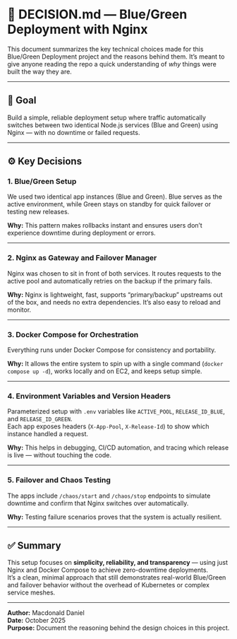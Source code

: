 # 🧠 DECISION.md — Blue/Green Deployment with Nginx

This document summarizes the key technical choices made for this Blue/Green Deployment project and the reasons behind them. It’s meant to give anyone reading the repo a quick understanding of *why* things were built the way they are.

---

## 🎯 Goal

Build a simple, reliable deployment setup where traffic automatically switches between two identical Node.js services (Blue and Green) using Nginx — with no downtime or failed requests.

---

## ⚙️ Key Decisions

### 1. Blue/Green Setup
We used two identical app instances (Blue and Green). Blue serves as the active environment, while Green stays on standby for quick failover or testing new releases.

**Why:** This pattern makes rollbacks instant and ensures users don’t experience downtime during deployment or errors.

---

### 2. Nginx as Gateway and Failover Manager
Nginx was chosen to sit in front of both services. It routes requests to the active pool and automatically retries on the backup if the primary fails.

**Why:** Nginx is lightweight, fast, supports “primary/backup” upstreams out of the box, and needs no extra dependencies. It’s also easy to reload and monitor.

---

### 3. Docker Compose for Orchestration
Everything runs under Docker Compose for consistency and portability.

**Why:** It allows the entire system to spin up with a single command (`docker compose up -d`), works locally and on EC2, and keeps setup simple.

---

### 4. Environment Variables and Version Headers
Parameterized setup with `.env` variables like `ACTIVE_POOL`, `RELEASE_ID_BLUE`, and `RELEASE_ID_GREEN`.  
Each app exposes headers (`X-App-Pool`, `X-Release-Id`) to show which instance handled a request.

**Why:** This helps in debugging, CI/CD automation, and tracing which release is live — without touching the code.

---

### 5. Failover and Chaos Testing
The apps include `/chaos/start` and `/chaos/stop` endpoints to simulate downtime and confirm that Nginx switches over automatically.

**Why:** Testing failure scenarios proves that the system is actually resilient.

---

## ✅ Summary

This setup focuses on **simplicity, reliability, and transparency** — using just Nginx and Docker Compose to achieve zero-downtime deployments.  
It’s a clean, minimal approach that still demonstrates real-world Blue/Green and failover behavior without the overhead of Kubernetes or complex service meshes.

---

**Author:** Macdonald Daniel  
**Date:** October 2025  
**Purpose:** Document the reasoning behind the design choices in this project.
